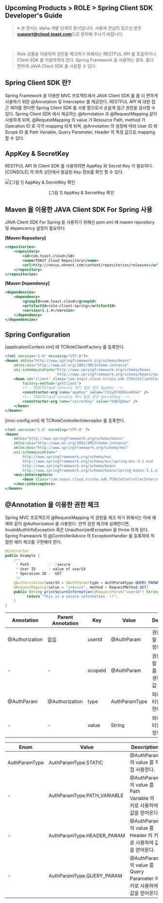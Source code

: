 ## Upcoming Products > ROLE > Spring Client SDK Developer's Guide

> ※ 본 문서는 alpha 개발 단계의 문서입니다.
> 사용에 관심이 있으신 분은 **support@cloud.toast.com**으로 문의해 주시기 바랍니다.

<br/>

> Role 상품을 이용하여 권한을 체크하기 위해서는
> RESTFUL API 를 호출하거나, Client SDK 를 이용하여야 한다.
> Spring Framework 을 사용하는 경우, 좀더 편하게 JAVA Client SDK 를 사용할 수 있다.

## Spring Client SDK 란?

Spring Framework 을 이용한 MVC 프로젝트에서
JAVA Client SDK 를 좀 더 편하게 사용하기 위한 @Annotation 및 Interceptor 를 제공한다.
RESTFUL API 에 대한 접근 제어를 한다면 Spring Client SDK 를 사용 함으로서 손쉽게 접근 권한을 검사할 수 있다.
Spring Client SDK 에서 제공하는 @Annotation 과 @RequestMapping 같이 사용하게 되며,
@RequestMapping 의 value 가 Resource Path, method 가 Operation ID 로 각각 mapping 되게 되며,
@Annotation 의 설정에 따라 User ID 와 Scope ID 를 Path Variable, Query Parameter, Header 의 특정 값으로 mapping 할 수 있다.

## AppKey & SecretKey

RESTFUL API 와 Client SDK 를 사용하려면 AppKey 와 Secret Key 가 필요하다.
[CONSOLE] 의 좌측 상단에서 발급된 Key 정보를 확인 할 수 있다.

![[그림 1] AppKey & SecretKey 확인](http://static.toastoven.net/prod_role/role_17.png)
<center>[그림 1] AppKey & SecretKey 확인</center>

## Maven 을 이용한 JAVA Client SDK For Spring 사용

JAVA Client SDK For Spring 을 사용하기 위해선 pom.xml 에 maven repository 및 depencency 설정이 필요하다.

**[Maven Repository]**

```xml
<repositories>
	<repository>
		<id>com.toast.cloud</id>
		<name>TOAST Cloud Repository</name>
		<url>http://nexus.nhnent.com/content/repositories/releases</url>
	</repository>
</repositories>
```

**[Maven Dependency]**

```xml
<dependencies>
	<dependency>
		<groupId>com.toast.cloud</groupId>
		<artifactId>role-client-spring</artifactId>
		<version>1.1.4</version>
	</dependency>
</dependencies>
```

## Spring Configuration

[applicationContext.xml] 에 TCRoleClientFactory 를 등록한다.

```xml
<?xml version="1.0" encoding="UTF-8"?>
<beans xmlns="http://www.springframework.org/schema/beans"
	xmlns:xsi="http://www.w3.org/2001/XMLSchema-instance"
	xsi:schemaLocation="http://www.springframework.org/schema/beans
                        http://www.springframework.org/schema/beans/spring-beans-3.0.xsd">
	<bean id="client" class="com.toast.cloud.tcrole.sdk.TCRoleClientFactory"
		factory-method="getClient">
		<!-- TOASTCloud console 에서 발급 받은 AppKey -->
		<constructor-arg name="appKey" value="CIxy8T4QdkxoH5wh" />
		<!-- TOASTCloud console 에서 발급 받은 SecretKey -->
		<constructor-arg name="secretKey" value="bX67pDaw" />
	</bean>
</beans>
```

[mvc-config.xml] 에 TCRoleControllerInterceptor 를 등록한다.

```xml
<?xml version="1.0" encoding="UTF-8" ?>
<beans
	xmlns="http://www.springframework.org/schema/beans"
	xmlns:xsi="http://www.w3.org/2001/XMLSchema-instance"
	xmlns:mvc="http://www.springframework.org/schema/mvc"
	xsi:schemaLocation="
		http://www.springframework.org/schema/mvc
		http://www.springframework.org/schema/mvc/spring-mvc-3.1.xsd
		http://www.springframework.org/schema/beans
		http://www.springframework.org/schema/beans/spring-beans-3.1.xsd">
	<mvc:interceptors>
		<bean class="com.toast.cloud.tcrole.sdk.TCRoleControllerInterceptor" />
	</mvc:interceptors>
</beans>
```

## @Annotation 을 이용한 권한 체크

Spring MVC 프로젝트의 @RequestMapping 의 권한을 체크 하기 위해서는 아래 예제와 같이 @Authorization 을 사용한다.
만약 권한 체크에 실패한다면, InvalidAuthInfoException 혹은 UnauthorizedException 을 throw 하게 된다.
Spring Framework 의 @ControllerAdvice 의 ExceptionHandler 를 등록하여 적절한 에러 체크를 구현해야 한다.

```java
@Controller
public Example {
    /**
     * Path         : '/secure'
     * User ID      : value of userId
     * Operation ID : 'GET'
     */
    @Authorization(userId = @AuthParam(type = AuthParamType.QUERY_PARAM, value = "userId"))
    @RequestMapping(value = "/secure", method = RequestMethod.GET)
    public String printSecureInformation(@RequestParam("userId") String userId) {
          return "This is a secure information. !!";
    }
}
```

|Annotation|	Parent Annotation|	Key|	Value|	Description|	Required|
|---|---|---|---|---|---|
|@Authorization|	없음|	userId|	@AuthParam|	권한 체크를 할 User ID를 정의한다.|	Yes|
|-|-|scopeId|	@AuthParam|	권한 체크를 할 Scope ID를 정의한다. 생략 시 기본값 ALL|	No|
|@AuthParam|	@Authorization|	type|	AuthParamType|	파라미터의 타입을 정의한다.|	Yes|
|-|-|value|	String|	파라미터의 타입의 값을 정의한다.|	No|

|Enum|	Value|	Description|
|---|---|---|
|AuthParamType|	AuthParamType.STATIC|	@AuthParam 의 value 를 직접 사용한다.|
|-|AuthParamType.PATH_VARIABLE|	@AuthParam 의 value 를 Path Variable 의 키로 사용하여 값을 얻어온다.|
|-|AuthParamType.HEADER_PARAM|	@AuthParam 의 value 를 Header 의 키로 사용하여 값을 얻어온다.|
|-|AuthParamType.QUERY_PARAM|	@AuthParam 의 value 를 Query Parameter 의 키로 사용하여 값을 얻어온다.|
